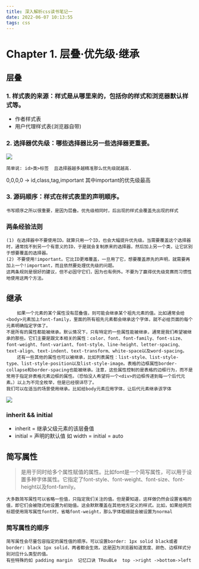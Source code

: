 ```yaml
---
title: 深入解析css读书笔记一
date: 2022-06-07 10:13:55
tags: css
---
```


# Chapter 1. 层叠·优先级·继承

## 层叠
### 1. 样式表的来源：样式是从哪里来的，包括你的样式和浏览器默认样式等。
- 作者样式表 
- 用户代理样式表(浏览器自带)

### 2. 选择器优先级：哪些选择器比另一些选择器更重要。
![](https://s3.bmp.ovh/imgs/2022/06/07/ce80dbac74903d7e.png)

    简单说: id>类>标签  且选择器越多越精准那么优先级就越高.
0,0,0,0  ->  id,class,tag,important  其中important的优先级最高
### 3. 源码顺序：样式在样式表里的声明顺序。
    书写顺序之所以很重要，是因为层叠。优先级相同时，后出现的样式会覆盖先出现的样式

### 两条经验法则
    (1) 在选择器中不要使用ID。就算只用一个ID，也会大幅提升优先级。当需要覆盖这个选择器时，通常找不到另一个有意义的ID，于是就会复制原来的选择器，然后加上另一个类，让它区别于想要覆盖的选择器。
    (2) 不要使用!important。它比ID更难覆盖，一旦用了它，想要覆盖原先的声明，就需要再加上一个!important，而且依然要处理优先级的问题。
    这两条规则是很好的建议，但不必固守它们，因为也有例外。不要为了赢得优先级竞赛而习惯性地使用这两个方法。

## 继承
        如果一个元素的某个属性没有层叠值，则可能会继承某个祖先元素的值。比如通常会给<body>元素加上font-family，里面的所有祖先元素都会继承这个字体，就不必给页面的每个元素明确指定字体了。
    不是所有的属性都能被继承。默认情况下，只有特定的一些属性能被继承，通常是我们希望被继承的那些。它们主要是跟文本相关的属性：color、font、font-family、font-size、font-weight、font-variant、font-style、line-height、letter-spacing、text-align、text-indent、text-transform、white-space以及word-spacing。
        还有一些其他的属性也可以被继承，比如列表属性：list-style、list-style-type、list-style-position以及list-style-image。表格的边框属性border-collapse和border-spacing也能被继承。注意，这些属性控制的是表格的边框行为，而不是常用于指定非表格元素边框的属性。（恐怕没人希望将一个<div>的边框传递到每一个后代元素。）以上为不完全枚举，但是已经很详尽了。
    我们可以在适当的场景使用继承。比如给body元素应用字体，让后代元素继承该字体
![](https://s3.bmp.ovh/imgs/2022/06/07/19db97a13177d8bb.png)

### inherit &&  initial
- inherit =  继承父级元素的该层叠值
- initial =  声明的默认值 如 width = initial = auto

## 简写属性
> 是用于同时给多个属性赋值的属性。比如font是一个简写属性，可以用于设置多种字体属性。它指定了font-style、font-weight、font-size、font-height以及font-family。

    大多数简写属性可以省略一些值，只指定我们关注的值。但是要知道，这样做仍然会设置省略的值，即它们会被隐式地设置为初始值。这会默默覆盖在其他地方定义的样式。比如，如果给网页标题使用简写属性font时，省略font-weight，那么字体粗细就会被设置为normal

### 简写属性的顺序
    简写属性会尽量包容指定的属性值的顺序。可以设置border: 1px solid black或者border: black 1px solid，两者都会生效。这是因为浏览器知道宽度、颜色、边框样式分别对应什么类型的值。
    有些特殊的如 padding margin  记忆口诀 TRouBLe  top ->right ->bottom->left